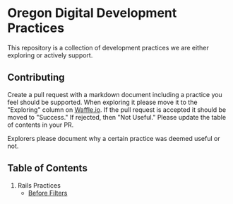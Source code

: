 Oregon Digital Development Practices
====================================

This repository is a collection of development practices we are either exploring
or actively support.

Contributing
------------

Create a pull request with a markdown document including a practice you feel
should be supported. When exploring it please move it to the "Exploring" column
on [Waffle.io](https://waffle.io/OregonDigital/development-practices). If the
pull request is accepted it should be moved to "Success." If rejected, then "Not
Useful." Please update the table of contents in your PR.

Explorers please document why a certain practice was deemed useful or not.

Table of Contents
-----------------
1. Rails Practices
    - [Before Filters](rails/before_filters.md)
